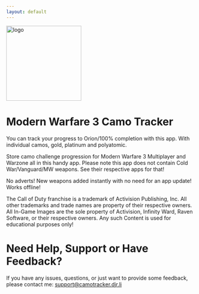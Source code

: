 ```yaml
---
layout: default
---
```


<img width="200" alt="logo"  src="https://camotracker.djr.li/MW3_CAMOTRACKER.png" style="max-width:100%;">

# Modern Warfare 3 Camo Tracker

You can track your progress to Orion/100% completion with this app. With individual camos, gold, platinum and polyatomic. 

Store camo challenge progression for Modern Warfare 3 Multiplayer and Warzone all in this handy app. Please note this app does not contain Cold War/Vanguard/MW weapons. See their respective apps for that!

No adverts!
New weapons added instantly with no need for an app update!
Works offline!

The Call of Duty franchise is a trademark of Activision Publishing, Inc. All other trademarks and trade names are property of their respective owners. All In-Game Images are the sole property of Activision, Infinity Ward, Raven Software, or their respective owners. Any such Content is used for educational purposes only!

# Need Help, Support or Have Feedback?
If you have any issues, questions, or just want to provide some feedback, please contact me: <support@camotracker.djr.li>
